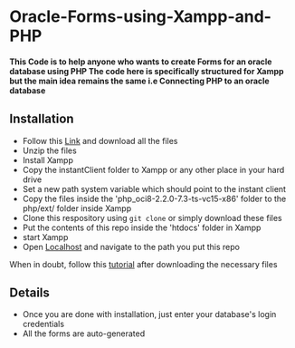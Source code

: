 # Oracle-Forms-using-Xampp-and-PHP
<h4>
  This Code is to help anyone who wants to create Forms for an oracle database using PHP
  The code here is specifically structured for Xampp but the main idea remains the same
  i.e Connecting PHP to an oracle database
</h4>

## Installation
- Follow this <a href='https://www.youtube.com/redirect?event=video_description&redir_token=QUFFLUhqbDdudnRhckNNdXlEZmJ0T0R2VW1JUkRCZTVHUXxBQ3Jtc0tsQVZXTl9kTXA5V2VpSTFMdF95amdHM2M4VjdFQVZaNXg1OTBmdFNXTU03ZnhqZmo2YUh2ZUFxSWNwT2pueUtKbWptVnBLZVBoSUN2NmFfd0IxV2hsTnJkcl9PcUc0bElmS2xWWmtkbG1XU2lvRDNGTQ&q=https%3A%2F%2Fdrive.google.com%2Ffile%2Fd%2F1D3Ain-ZDbFVpP4_Fw3JuywourhDjJOgW%2Fview%3Fusp%3Dsharing&v=tXoszm_v5NA'>Link</a> and download all the files
- Unzip the files
- Install Xampp
- Copy the instantClient folder to Xampp or any other place in your hard drive
- Set a new path system variable which should point to the instant client
- Copy the files inside the 'php_oci8-2.2.0-7.3-ts-vc15-x86' folder to the php/ext/ folder inside Xampp
- Clone this respository using `git clone` or simply download these files
- Put the contents of this repo inside the 'htdocs' folder in Xampp
- start Xampp
- Open <a href='http://localhost/'>Localhost</a> and navigate to the path you put this repo

When in doubt, follow this <a href='https://youtu.be/tXoszm_v5NA' >tutorial</a> after downloading the necessary files

## Details
 - Once you are done with installation, just enter your database's login credentials
  - All the forms are auto-generated
